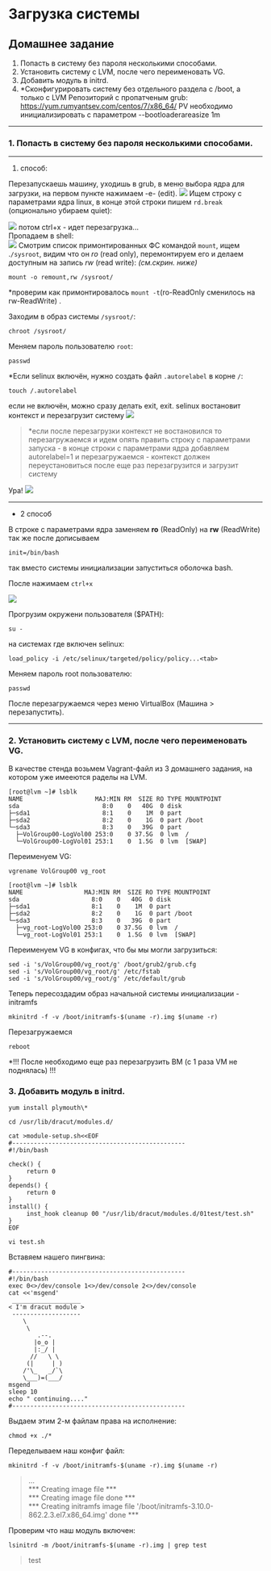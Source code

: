 # Загрузка системы
## Домашнее задание
1. Попасть в систему без пароля несколькими способами.
2. Установить систему с LVM, после чего переименовать VG.
3. Добавить модуль в initrd.
4. *Сконфигурировать систему без отдельного раздела с /boot, а только с LVM Репозиторий с пропатченым grub: https://yum.rumyantsev.com/centos/7/x86_64/ PV необходимо инициализировать с параметром --bootloaderareasize 1m

---
### 1. Попасть в систему без пароля несколькими способами.
---
1. способ:  

Перезапускаешь машину, уходишь в grub, в меню выбора ядра для загрузки, на первом пункте нажимаем -e- (edit).
 ![](./res_pas_png/1.1.png)
Ищем строку с параметрами ядра linux, в конце этой строки пишем ```rd.break``` (опционально убираем quiet):
 
![](./res_pas_png/1.2.png)
потом  ctrl+x - идет перезагрузка...  
Пропадаем в shell:  
![](./res_pas_png/1.3.png)
Смотрим список примонтированных ФС командой ```mount```,  ищем .```/sysroot```, видим что он _ro_ (read only), перемонтируем его и делаем доступным на запись _rw_ (read write): *(см.скрин. ниже)*
```
mount -o remount,rw /sysroot/
``` 
\*проверим как примонтировалось ```mount -t```(ro-ReadOnly сменилось на rw-ReadWrite) .  

Заходим в образ системы ```/sysroot/```:
```
chroot /sysroot/ 
```

Меняем пароль пользователю ```root```:
```
passwd 
```

*Если selinux включён, нужно создать файл ```.autorelabel``` в корне ```/```:
```
touch /.autorelabel
```
если не включён, можно сразу делать exit, exit.
selinux востановит контекст и перезагрузит систему
![](./res_pas_png/1.4.png)


>*если после перезагрузки контекст не востановился то перезагружаемся и идем опять править строку с параметрами запуска - в конце строки с параметрами ядра добавляем autorelabel=1
и перезагружаемся - контекст должен переустановиться
после еще раз перезагрузится и загрузит систему

Ура!
![](./res_pas_png/1.5.png)

---
* 2 способ  

В строке с параметрами ядра заменяем __ro__ (ReadOnly) на __rw__ (ReadWrite) так же после дописываем 
```
init=/bin/bash 
```
так вместо системы инициализации запуститься оболочка bash.   

После нажимаем ```ctrl+x```

![](./res_pas_png/2.1.png)

Прогрузим окружени пользователя ($PATH):
```
su - 
```
на системах где включен selinux:
```
load_policy -i /etc/selinux/targeted/policy/policy...<tab>
``` 
Меняем пароль root пользователю:
```
passwd 
```

После перезагружаемся через меню VirtualBox (Машина > перезапустить).

---

### 2. Установить систему с LVM, после чего переименовать VG.

В качестве стенда возьмем Vagrant-файл из 3 домашнего задания, на котором уже имееются раделы на LVM.
```
[root@lvm ~]# lsblk
NAME                    MAJ:MIN RM  SIZE RO TYPE MOUNTPOINT
sda                       8:0    0   40G  0 disk 
├─sda1                    8:1    0    1M  0 part 
├─sda2                    8:2    0    1G  0 part /boot
└─sda3                    8:3    0   39G  0 part 
  ├─VolGroup00-LogVol00 253:0    0 37.5G  0 lvm  /
  └─VolGroup00-LogVol01 253:1    0  1.5G  0 lvm  [SWAP]
```
 Переименуем VG:
```
vgrename VolGroup00 vg_root
```
```
[root@lvm ~]# lsblk
NAME                 MAJ:MIN RM  SIZE RO TYPE MOUNTPOINT
sda                    8:0    0   40G  0 disk 
├─sda1                 8:1    0    1M  0 part 
├─sda2                 8:2    0    1G  0 part /boot
└─sda3                 8:3    0   39G  0 part 
  ├─vg_root-LogVol00 253:0    0 37.5G  0 lvm  /
  └─vg_root-LogVol01 253:1    0  1.5G  0 lvm  [SWAP]
```
Переименуем VG в конфигах, что бы мы могли загрузиться:

```
sed -i 's/VolGroup00/vg_root/g' /boot/grub2/grub.cfg 
sed -i 's/VolGroup00/vg_root/g' /etc/fstab 
sed -i 's/VolGroup00/vg_root/g' /etc/default/grub
```

Теперь пересоздадим образ начальной системы инициализации - initramfs
```
mkinitrd -f -v /boot/initramfs-$(uname -r).img $(uname -r)
```

Перезагружаемся
```
reboot
```
*!!! После необходимо еще раз перезагрузить ВМ (с 1 раза VM не поднялась) !!!

### 3. Добавить модуль в initrd.
``` 
yum install plymouth\* 
```
```
cd /usr/lib/dracut/modules.d/
```
```
cat >module-setup.sh<<EOF
#------------------------------------------------
#!/bin/bash

check() {
     return 0 
} 
depends() {
     return 0 
} 
install() {
     inst_hook cleanup 00 "/usr/lib/dracut/modules.d/01test/test.sh" 
} 
EOF
```
```
vi test.sh
```
Вставяем нашего пингвина:
```
#------------------------------------------------
#!/bin/bash 
exec 0<>/dev/console 1<>/dev/console 2<>/dev/console 
cat <<'msgend' 
 ___________________ 
< I'm dracut module > 
 ------------------- 
    \
     \ 
        .--. 
       |o_o | 
       |:_/ | 
      //   \ \ 
     (|     | ) 
    /'\_   _/`\ 
    \___)=(___/ 
msgend 
sleep 10 
echo " continuing...."
#------------------------------------------------
```
Выдаем этим 2-м файлам права на исполнение:
```
chmod +x ./*
```
Переделываем наш конфиг файл:
```
mkinitrd -f -v /boot/initramfs-$(uname -r).img $(uname -r)
```

>...  
*** Creating image file ***  
*** Creating image file done ***  
*** Creating initramfs image file '/boot/initramfs-3.10.0-862.2.3.el7.x86_64.img' done ***

Проверим что наш модуль включен:
```
lsinitrd -m /boot/initramfs-$(uname -r).img | grep test
```
>test